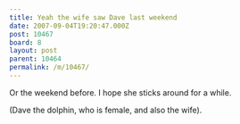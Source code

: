 ```yaml
---
title: Yeah the wife saw Dave last weekend
date: 2007-09-04T19:20:47.000Z
post: 10467
board: 8
layout: post
parent: 10464
permalink: /m/10467/
---
```

Or the weekend before. I hope she sticks around for a while.

(Dave the dolphin, who is female, and also the wife).
